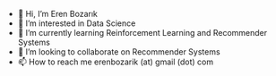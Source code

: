 - 👋 Hi, I’m Eren Bozarık
- 👀 I’m interested in Data Science
- 🌱 I’m currently learning Reinforcement Learning and Recommender Systems
- 💞️ I’m looking to collaborate on Recommender Systems
- 📫 How to reach me erenbozarik (at) gmail (dot) com

<!---
erenbozarik/erenbozarik is a ✨ special ✨ repository because its `README.md` (this file) appears on your GitHub profile.
You can click the Preview link to take a look at your changes.
--->
